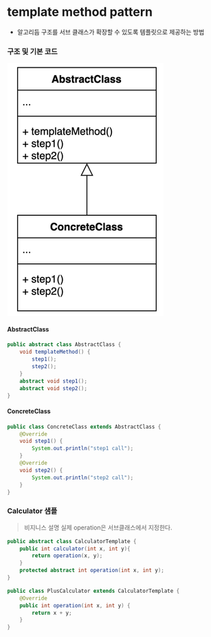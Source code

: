 # template method pattern
- 알고리듬 구조를 서브 클래스가 확장할 수 있도록 템플릿으로 제공하는 방법

### 구조 및 기본 코드 
 ![img.png](img.png)


#### AbstractClass
```java
public abstract class AbstractClass {
    void templateMethod() {
        step1();
        step2();
    }
    abstract void step1();
    abstract void step2();
}
```

#### ConcreteClass
```java
public class ConcreteClass extends AbstractClass {
    @Override
    void step1() {
        System.out.println("step1 call");
    }
    @Override
    void step2() {
        System.out.println("step2 call");
    }
}
```

### Calculator 샘플
> 비지니스 설명
> 실제 operation은 서브클래스에서 지정한다.

```java
public abstract class CalculatorTemplate {
    public int calculator(int x, int y){
        return operation(x, y);
    }
    protected abstract int operation(int x, int y);
}
```
```java
public class PlusCalculator extends CalculatorTemplate {
    @Override
    public int operation(int x, int y) {
        return x + y;
    }
}
```